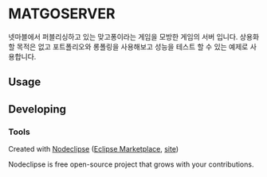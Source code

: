 

# MATGOSERVER

 넷마블에서 퍼블리싱하고 있는 맞고퐁이라는 게임을 모방한 게임의 서버 입니다. 상용화 할 목적은 없고 포트폴리오와 롱폴링을 사용해보고 성능을 테스트 할 수 있는 예제로 사용합니다.

## Usage


## Developing



### Tools

Created with [Nodeclipse](https://github.com/Nodeclipse/nodeclipse-1)
 ([Eclipse Marketplace](http://marketplace.eclipse.org/content/nodeclipse), [site](http://www.nodeclipse.org))   

Nodeclipse is free open-source project that grows with your contributions.
